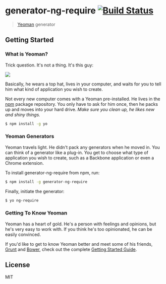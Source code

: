 # generator-ng-require [![Build Status](https://secure.travis-ci.org/lmiceli/generator-ng-require.png?branch=master)](https://travis-ci.org/lmiceli/generator-ng-require)

> [Yeoman](http://yeoman.io) generator


## Getting Started

### What is Yeoman?

Trick question. It's not a thing. It's this guy:

![](http://www.codebusters.es/assets/resources/generator-ng-require.png)


Basically, he wears a top hat, lives in your computer, and waits for you to tell him what kind of application you wish to create.

Not every new computer comes with a Yeoman pre-installed. He lives in the [npm](https://npmjs.org) package repository. You only have to ask for him once, then he packs up and moves into your hard drive. *Make sure you clean up, he likes new and shiny things.*

```bash
$ npm install -g yo
```

### Yeoman Generators

Yeoman travels light. He didn't pack any generators when he moved in. You can think of a generator like a plug-in. You get to choose what type of application you wish to create, such as a Backbone application or even a Chrome extension.

To install generator-ng-require from npm, run:

```bash
$ npm install -g generator-ng-require
```

Finally, initiate the generator:

```bash
$ yo ng-require
```

### Getting To Know Yeoman

Yeoman has a heart of gold. He's a person with feelings and opinions, but he's very easy to work with. If you think he's too opinionated, he can be easily convinced.

If you'd like to get to know Yeoman better and meet some of his friends, [Grunt](http://gruntjs.com) and [Bower](http://bower.io), check out the complete [Getting Started Guide](https://github.com/yeoman/yeoman/wiki/Getting-Started).


## License

MIT
